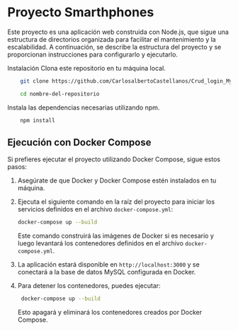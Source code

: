 # Proyecto Smarthphones

Este proyecto es una aplicación web construida con Node.js, que sigue una estructura de directorios organizada para facilitar el mantenimiento y la escalabilidad. A continuación, se describe la estructura del proyecto y se proporcionan instrucciones para configurarlo y ejecutarlo.



Instalación
Clona este repositorio en tu máquina local.

```bash
    git clone https://github.com/CarlosalbertoCastellanos/Crud_login_Mysql
```

```bash
    cd nombre-del-repositorio
```

Instala las dependencias necesarias utilizando npm.

``` bash
    npm install
```

## Ejecución con Docker Compose

Si prefieres ejecutar el proyecto utilizando Docker Compose, sigue estos pasos:

1. Asegúrate de que Docker y Docker Compose estén instalados en tu máquina.

2. Ejecuta el siguiente comando en la raíz del proyecto para iniciar los servicios definidos en el archivo `docker-compose.yml`:

   ```bash
   docker-compose up --build
   ```

   Este comando construirá las imágenes de Docker si es necesario y luego levantará los contenedores definidos en el archivo `docker-compose.yml`.

3. La aplicación estará disponible en `http://localhost:3000` y se conectará a la base de datos MySQL configurada en Docker.

4. Para detener los contenedores, puedes ejecutar:

   ```bash
    docker-compose up --build
   ```

   Esto apagará y eliminará los contenedores creados por Docker Compose.
